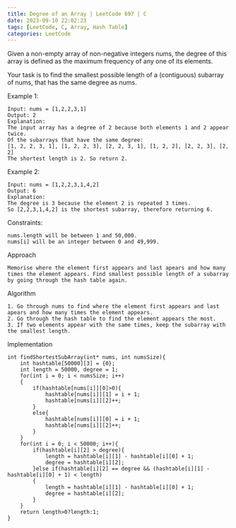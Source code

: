 ```yaml
---
title: Degree of an Array | LeetCode 697 | C
date: 2023-09-10 22:02:23
tags: [LeetCode, C, Array, Hash Table]
categories: LeetCode
---
```


Given a non-empty array of non-negative integers nums, the degree of this array is defined as the maximum frequency of any one of its elements.

Your task is to find the smallest possible length of a (contiguous) subarray of nums, that has the same degree as nums.

Example 1:

```
Input: nums = [1,2,2,3,1]
Output: 2
Explanation: 
The input array has a degree of 2 because both elements 1 and 2 appear twice.
Of the subarrays that have the same degree:
[1, 2, 2, 3, 1], [1, 2, 2, 3], [2, 2, 3, 1], [1, 2, 2], [2, 2, 3], [2, 2]
The shortest length is 2. So return 2.
```

Example 2:

```
Input: nums = [1,2,2,3,1,4,2]
Output: 6
Explanation: 
The degree is 3 because the element 2 is repeated 3 times.
So [2,2,3,1,4,2] is the shortest subarray, therefore returning 6.
``` 

Constraints:

```
nums.length will be between 1 and 50,000.
nums[i] will be an integer between 0 and 49,999.
```

Approach

```
Memorise where the element first appears and last apears and how many times the element appears. Find smallest possible length of a subarray by going through the hash table again.
```

Algorithm

```
1. Go through nums to find where the element first appears and last apears and how many times the element appears.
2. Go through the hash table to find the element appears the most.
3. If two elements appear with the same times, keep the subarray with the smallest length.
```

Implementation

```
int findShortestSubArray(int* nums, int numsSize){
    int hashtable[50000][3] = {0};
    int length = 50000, degree = 1;
    for(int i = 0; i < numsSize; i++)
    {
        if(hashtable[nums[i]][0]>0){
            hashtable[nums[i]][1] = i + 1;
            hashtable[nums[i]][2]++;
        }
        else{
            hashtable[nums[i]][0] = i + 1;
            hashtable[nums[i]][2]++;
        }
    }
    for(int i = 0; i < 50000; i++){
        if(hashtable[i][2] > degree){
            length = hashtable[i][1] - hashtable[i][0] + 1;
            degree = hashtable[i][2];
        }else if(hashtable[i][2] == degree && (hashtable[i][1] - hashtable[i][0] + 1) < length)
        {
            length = hashtable[i][1] - hashtable[i][0] + 1;
            degree = hashtable[i][2];
        }
    }
    return length>0?length:1;
}
```
